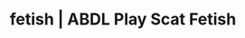 ---
categories:
- E-Girl Erotica
- Inclusive Desire
- Alt Romance
- Roleplay Fantasies
- Tattooed Beauties
image: /assets/images/1747714156296.jpg
layout: post
schema:
  description: Premium adult content featuring ABDL Play, Scat Fetish. High-quality
    images with sensual themes.
  keywords:
  - NSFW Art
  - ABDL Play
  - Self-Pleasure
  - Shibari
  - Sensual Cosplay
  - Spiritual Kink
  - Scat Fetish
  name: 1747714156296 | ABDL Play Scat Fetish
  type: VisualArtwork
seo:
  description: Featured content with sensual Scat Fetish, ABDL Play. HD images available.
  keywords: Scat Fetish, ABDL Play
  og_image: /assets/images/1747714156296.jpg
  schema_type: VisualArtwork
tags:
- '#fetish'
- ABDL Play
- Scat Fetish
title: fetish | ABDL Play Scat Fetish
---
